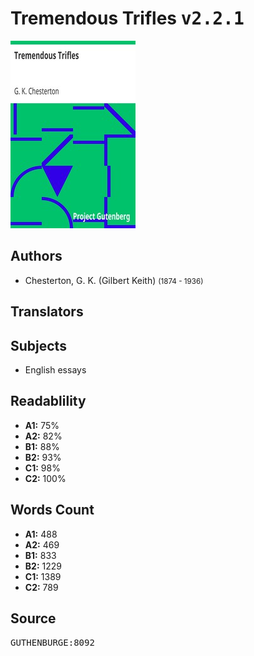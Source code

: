 # Tremendous Trifles <kbd>v2.2.1</kbd>

![](./cover.medium.jpg "")

## Authors


 - Chesterton, G. K. (Gilbert Keith) <small>(1874 - 1936)</small>

## Translators



## Subjects


 - English essays

## Readablility


 - **A1:** 75%
 - **A2:** 82%
 - **B1:** 88%
 - **B2:** 93%
 - **C1:** 98%
 - **C2:** 100%

## Words Count


 - **A1:** 488
 - **A2:** 469
 - **B1:** 833
 - **B2:** 1229
 - **C1:** 1389
 - **C2:** 789

## Source


<kbd>GUTHENBURGE:8092</kbd>
